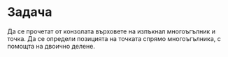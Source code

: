 # Задача 
Да се прочетат от конзолата върховете на изпъкнал многоъгълник и точка. Да се определи позицията на точката спрямо многоъгълника, с помощта на двоично делене.